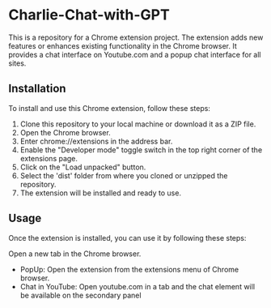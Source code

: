 # Charlie-Chat-with-GPT
This is a repository for a Chrome extension project. The extension adds new features or enhances existing functionality in the Chrome browser. It provides a chat interface on Youtube.com and a popup chat interface for all sites.

## Installation
To install and use this Chrome extension, follow these steps:

1. Clone this repository to your local machine or download it as a ZIP file.
2. Open the Chrome browser.
3. Enter chrome://extensions in the address bar.
4. Enable the "Developer mode" toggle switch in the top right corner of the extensions page.
5. Click on the "Load unpacked" button.
6. Select the 'dist' folder from where you cloned or unzipped the repository.
7. The extension will be installed and ready to use.

## Usage
Once the extension is installed, you can use it by following these steps:

Open a new tab in the Chrome browser.
* PopUp: Open the extension from the extensions menu of Chrome browser.
* Chat in YouTube: Open youtube.com in a tab and the chat element will be available on the secondary panel

